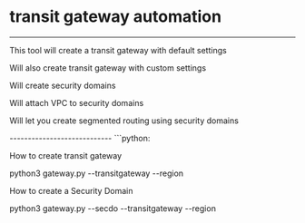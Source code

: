 # transit gateway automation
----------------------------
<p>This tool will create a transit gateway with default settings</p>
<p>Will also create transit gateway with custom settings</p>
<p>Will create security domains</p>
<p>Will attach VPC to security domains</p>
<p>Will let you create segmented routing using security domains</p>
----------------------------
```python:
<p>How to create transit gateway</p>
python3 gateway.py --transitgateway <transitGatewayName> --region <RegionName>
<p>How to create a Security Domain</p>
python3 gateway.py --secdo <securityDomainName> --transitgateway <transitGatewayName> --region <RegionName>
